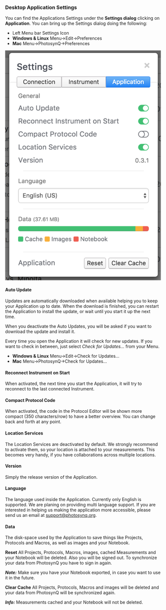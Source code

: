 ### Desktop Application Settings

You can find the Applications Settings under the **Settings dialog** clicking on **Application**. You can bring up the Settings dialog doing the following:

+ Left Menu bar <i class="fa fa-sliders"></i> Settings Icon
+ **Windows & Linux** Menu->Edit->Preferences
+ **Mac** Menu->PhotosynQ->Preferences

![Desktop Application Settings Dialog](../images/help/_apps_Desktop_Application_Settings.png)

#### Auto Update

Updates are automatically downloaded when available helping you to keep your Application up to date. When the download is finished, you can restart the Application to install the update, or wait until you start it up the next time.

When you deactivate the Auto Updates, you will be asked if you want to download the update and install it.

Every time you open the Application it will check for new updates. If you want to check in between, just select *Check for Updates...* from your Menu.

+ **Windows & Linux** Menu->Edit->Check for Updates...
+ **Mac** Menu->PhotosynQ->Check for Updates...

#### Reconnect Instrument on Start

When activated, the next time you start the Application, it will try to reconnect to the last connected Instrument.

#### Compact Protocol Code

When activated, the code in the Protocol Editor will be shown more compact (350 characters/row) to have a better overview. You can change back and forth at any point.

#### Location Services

The Location Services are deactivated by default. We strongly recommend to activate them, so your location is attached to your measurements. This becomes very handy, if you have collaborations across multiple locations.

#### Version

Simply the release version of the Application.

#### Language

The language used inside the Application. Currently only English is supported. We are planing on providing multi language support. If you are interested in helping us making the application more accessible, please send us an email at <support@photosynq.org>.

#### Data

The disk-space used by the Application to save things like Projects, Protocols and Macros, as well as images and your Notebook.

**Reset**
All Projects, Protocols, Macros, images, cached Measurements and your Notebook will be deleted. Also you will be signed out. To synchronize your data from PhotosynQ you have to sign in again.

***Note:*** Make sure you have your Notebook exported, in case you want to use it in the future.

**Clear Cache**
All Projects, Protocols, Macros and images will be deleted and your data from PhotosynQ will be synchronized again.

***Info:*** Measurements cached and your Notebook will not be deleted.